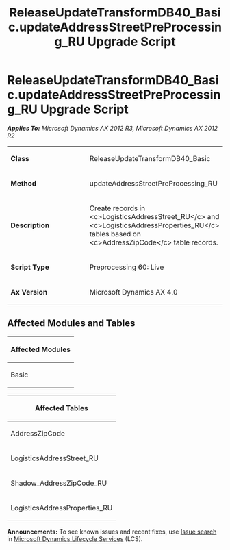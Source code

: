 ﻿---
title: ReleaseUpdateTransformDB40_Basic.updateAddressStreetPreProcessing_RU Upgrade Script
TOCTitle: ReleaseUpdateTransformDB40_Basic.updateAddressStreetPreProcessing_RU Upgrade Script
ms:assetid: 8387eb50-a08b-8c52-e025-e08abcb5fb0a
ms:mtpsurl: https://msdn.microsoft.com/en-us/library/JJ685986(v=AX.60)
ms:contentKeyID: 49709439
ms.date: 05/18/2015
mtps_version: v=AX.60
---

# ReleaseUpdateTransformDB40\_Basic.updateAddressStreetPreProcessing\_RU Upgrade Script 


_**Applies To:** Microsoft Dynamics AX 2012 R3, Microsoft Dynamics AX 2012 R2_

<table>
<colgroup>
<col style="width: 50%" />
<col style="width: 50%" />
</colgroup>
<tbody>
<tr class="odd">
<td><p><strong>Class</strong></p></td>
<td><p>ReleaseUpdateTransformDB40_Basic</p></td>
</tr>
<tr class="even">
<td><p><strong>Method</strong></p></td>
<td><p>updateAddressStreetPreProcessing_RU</p></td>
</tr>
<tr class="odd">
<td><p><strong>Description</strong></p></td>
<td><p>Create records in &lt;c&gt;LogisticsAddressStreet_RU&lt;/c&gt; and &lt;c&gt;LogisticsAddressProperties_RU&lt;/c&gt; tables based on &lt;c&gt;AddressZipCode&lt;/c&gt; table records.</p></td>
</tr>
<tr class="even">
<td><p><strong>Script Type</strong></p></td>
<td><p>Preprocessing 60: Live</p></td>
</tr>
<tr class="odd">
<td><p><strong>Ax Version</strong></p></td>
<td><p>Microsoft Dynamics AX 4.0</p></td>
</tr>
</tbody>
</table>


## Affected Modules and Tables

<table>
<colgroup>
<col style="width: 100%" />
</colgroup>
<thead>
<tr class="header">
<th><p>Affected Modules</p></th>
</tr>
</thead>
<tbody>
<tr class="odd">
<td><p>Basic</p></td>
</tr>
</tbody>
</table>


<table>
<colgroup>
<col style="width: 100%" />
</colgroup>
<thead>
<tr class="header">
<th><p>Affected Tables</p></th>
</tr>
</thead>
<tbody>
<tr class="odd">
<td><p>AddressZipCode</p></td>
</tr>
<tr class="even">
<td><p>LogisticsAddressStreet_RU</p></td>
</tr>
<tr class="odd">
<td><p>Shadow_AddressZipCode_RU</p></td>
</tr>
<tr class="even">
<td><p>LogisticsAddressProperties_RU</p></td>
</tr>
</tbody>
</table>

  
**Announcements:** To see known issues and recent fixes, use [Issue search](http://go.microsoft.com/fwlink/?linkid=389258) in [Microsoft Dynamics Lifecycle Services](http://go.microsoft.com/fwlink/?linkid=306505) (LCS).

